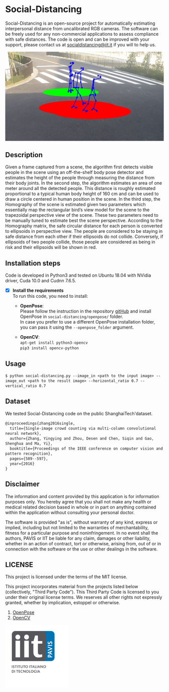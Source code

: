# Social-Distancing
Social-Distancing is an open-source project for automatically estimating interpersonal distance from uncalibrated RGB cameras. The software can be freely used for any non-commercial applications to assess compliance with safe distances. The code is open and can be improved with your support, please contact us at socialdistancing@iit.it if you will to help us.

<img src="./social-distancing.gif" alt="output"/>

## Description
Given a frame captured from a scene, the algorithm first detects visible people in the scene using an off-the-shelf body pose detector and estimates the height of the people through measuring the distance from their body joints. In the second step, the algorithm estimates an area of one meter around all the detected people. This distance is roughly estimated proportional to a typical human body height of 160 cm and can be used to draw a circle centered in human position in the scene. In the third step, the Homography of the scene is estimated given two parameters which essentially map the rectangular bird’s view model for the scene to the trapezoidal perspective view of the scene. These two parameters need to be manually tuned to estimate best the scene perspective. According to the Homography matrix, the safe circular distance for each person is converted to ellipsoids in perspective view. The people are considered to be staying in safe distance from each other if their ellipsoids do not collide. Conversely, if ellipsoids of two people collide, those people are considered as being in risk and their ellipsoids will be shown in red.
 
## Installation steps
Code is developed in Python3 and tested on Ubuntu 18.04 with NVidia driver, Cuda 10.0 and Cudnn 7.6.5. 

* [x] **Install the requirements**  
To run this code, you need to install:

    * **OpenPose**:    
    Please follow the instruction in the repository [gitHub](https://github.com/CMU-Perceptual-Computing-Lab/openpose) and install OpenPose in `social-distancing/openpose/` folder.   
    In case you prefer to use a different OpenPose installation folder, you can pass it using the `--openpose_folder` argument. 
     
    * **OpenCV**:    
        `apt-get install python3-opencv`  
        `pip3 install opencv-python`

## Usage

```
$ python social-distancing.py --image_in <path to the input image> --image_out <path to the result image> --horizontal_ratio 0.7 --vertical_ratio 0.7
```

## Dataset
We tested Social-Distancing code on the public ShanghaiTech'dataset. 

```
@inproceedings{zhang2016single,
  title={Single-image crowd counting via multi-column convolutional neural network},
  author={Zhang, Yingying and Zhou, Desen and Chen, Siqin and Gao, Shenghua and Ma, Yi},
  booktitle={Proceedings of the IEEE conference on computer vision and pattern recognition},
  pages={589--597},
  year={2016}
}
```

## Disclaimer
The information and content provided by this application is for information purposes only. 
You hereby agree that you shall not make any health or medical related decision based in whole or in part on anything contained within the application without consulting your personal doctor.

The software is provided "as is", without warranty of any kind, express or implied, including but not limited to the warranties of merchantability, fitness for a particular purpose and noninfringement. In no event shall the authors, PAVIS or IIT be liable for any claim, damages or other liability, whether in an action of contract, tort or otherwise, arising from, out of or in connection with the software or the use or other dealings in the software.

## LICENSE
This project is licensed under the terms of the MIT license.

This project incorporates material from the projects listed below (collectively, "Third Party Code").  This Third Party Code is licensed to you under their original license terms.  We reserves all other rights not expressly granted, whether by implication, estoppel or otherwise.

1. [OpenPose](https://github.com/CMU-Perceptual-Computing-Lab/openpose) 
2. [OpenCV](https://opencv.org)

<img src="./iit-pavis.png" alt="iit-pavis-logo" width="200"/>
